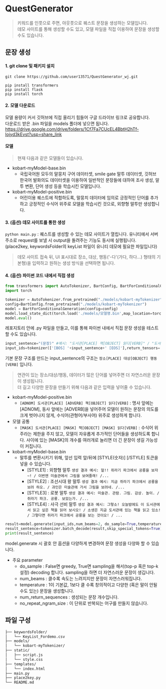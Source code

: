 # QuestGenerator
> 키워드를 인풋으로 주면, 아웃풋으로 퀘스트 문장을 생성하는 모델입니다. <br>
> 데모 사이트를 통해 생성할 수도 있고, 모델 파일을 직접 이용하여 문장을 생성할 수도 있습니다.

## 문장 생성
#### 1. git clone 및 패키지 설치
``` git clone https://github.com/user13571/QuestGenerator_wj.git ```
```
pip install transformers
pip install flask
pip install torch
```
#### 2. 모델 다운로드
모델 용량이 커서 깃허브에 직접 올리기 힘들어 구글 드라이브 링크로 공유합니다. <br>
다운로드 받은 .bin 파일을 models 폴더에 넣으면 됩니다.<br>
https://drive.google.com/drive/folders/1Cf7Fa7CUcEL4BbtH2hTf-Iojyd3kEvst?usp=share_link
#### 모델
> 현재 다음과 같은 모델들이 있습니다.
- kobart-myModel-base.bin
  - 국립국어원 모두의 말뭉치 구어 데이터셋, smile gate 말투 데이터셋, 깃허브 한국어 발화의도 데이터셋을 이용하여 일반적인 문장들에 대하여 조사 생성, 말투 변환, 단어 생성 등을 학습시킨 모델입니다.
- kobart-myModel-positive.bin
  - 어린이용 퀘스트에 적합하도록, 말뭉치 데이터에 임의로 긍정적인 단어를 추가하고 긍정적인 수식어 위주로 모델을 학습시킨 것으로, 외향형 말투만 생성합니다.
#### 3. (옵션) 데모 사이트를 통한 생성
``` python main.py ``` : 퀘스트를 생성할 수 있는 데모 사이트가 열립니다. 유니티에서 서버 주소로 request를 보낼 시 output을 돌려주는 기능도 동시에 실행됩니다. (place2key, keywordsFolder의 keyList 파일이 유니티 데모에 필요한 파일입니다)
> 데모 사이트 접속 뒤, UI 표시대로 장소, 대상, 행동('-다'(가다, 하다...) 형태의 기본형)을 입력하고 원하는 생성 방식을 선택하면 됩니다.
#### 4. (옵션) 파이썬 코드 내에서 직접 생성
```python
from transformers import AutoTokenizer, BartConfig, BartForConditionalGeneration
import torch

tokenizer = AutoTokenizer.from_pretrained("./models/kobart-myTokenizer")
config=BartConfig.from_pretrained("./models/kobart-myTokenizer")
model = BartForConditionalGeneration(config=config)
model.load_state_dict(torch.load('./models/모델명.bin',map_location=torch.device('cpu')))
model.eval()

```
레포지토리 안에 .py 파일을 만들고, 이를 통해 파이썬 내에서 직접 문장 생성을 테스트 할 수도 있습니다.
```python
input_sentence="(문장)" #예시: "도서관[PLACE] 책[OBJECT] 읽다[VERB]" / "도서관[PLACE] 가다[VERB]"
input_ids=tokenizer(['[BOS] '+input_sentence+' [EOS]'],return_tensors='pt')['input_ids']
```
기본 문장 구조를 만드는 input_sentence의 구조는 ``` 장소[PLACE] 대상[OBJECT] 행동[VERB] ``` 입니다. <br>
> 연관이 있는 장소/대상/행동, 데이터가 많은 단어를 넣어주면 더 자연스러운 문장이 생성됩니다. <br>
더 길고 다양한 문장을 만들기 위해 다음과 같은 입력을 넣어줄 수 있습니다. <br>
- kobart-myModel-positive.bin
  -  ``` [ADNOM] 도서관[PLACE] [ADVERB] 책[OBJECT] 읽다[VERB] ``` : 명사 앞에는 [ADNOM], 동사 앞에는 [ADVERB]을 넣어주어 모델이 원하는 문장의 의도를 크게 벗어나지 않게, 수식어(관형어/부사어) 위주로 생성하게 합니다.
- 모델 공통
  -  ``` [MASK] 도서관[PLACE] [MASK] 책[OBJECT] [MASK] 읽다[VERB] ``` : 수식어 위주라는 제한을 주지 않고, 모델이 자유롭게 추가적인 단어들을 생성하도록 합니다. 사이에 있는 [MASK]의 개수를 여러개로 늘리면 더 긴 문장이 생길 가능성이 커집니다.
- kobart-myModel-base.bin
  - 말투를 변환시키기 위해, 앞선 입력 앞/뒤에 [STYLE(숫자)] [/STYLE] 토큰을 넣을 수 있습니다.
      - [STYLE1] : 외향형 말투 ``` 생성 결과 예시: 헐!! 쥐라기 파크에서 공룡을 보자~! / 이번엔 미술관에서 그림을 보여줄래! /... ```
      - [STYLE2] : 조선시대 왕 말투 ``` 생성 결과 예시: 지금 쥐라기 파크에서 공룡을 보려 하오. / 과인은 미술관에 가서 그림을 보려네. /... ```
      - [STYLE3] : 로봇 말투 ``` 생성 결과 예시: 미술관. 관람. 그림. 감상. 놀이. / 쥐라기 파크. 공룡. 보았는가. /... ```
      - [STYLE4] : 사극 선비 말투 ``` 생성 결과 예시: 그렇소! 오늘밤에도 이 도서관에서 읽고 싶은 책을 읽어 보시오! / 소생은 지금 도서관에 있는 책을 읽고 있소! / 그렇다면 쥐라기 파크에서 공룡을 보는 것이오! / ... ```
 
```python
result=model.generate(input_ids,num_beams=2, do_sample=True,temperature=1.2, top_p=0.8, max_length=1024, num_return_sequences=1)
result_sentence=tokenizer.batch_decode(result,skip_special_tokens=True)
print(result_sentence)
```
model.generate 시 괄호 안 옵션을 다양하게 변경하여 문장 생성을 다양화 할 수 있습니다.
- 주요 parameter
  -  do_sample : False면 greedy, True면 sampling을 해서(top-p 혹은 top-k 설정) decoding 합니다. sampling을 하면 더 자연스러운 문장이 생깁니다.
  -  num_beams : 클수록 속도는 느려지지만 문장이 자연스러워집니다.
  -  temperature : 1이 기본값, 1보다 클 수록 창의적이고 다양한 (혹은 말이 안될 수도 있는) 문장을 생성합니다.
  -  num_return_sequences : 생성되는 문장 개수입니다.
  -  no_repeat_ngram_size : 이 단위로 반복되는 어구를 만들지 않습니다.


## 파일 구성
```bash
├── keywordsFolder/
│   └── KeyList_Fordemo.csv
├── models/
│   └── kobart-myTokenizer/
├── static/
│   ├── script.js
│   └── style.css
├── templates/
│   └── index.html
├── main.py
├── place2key.py
└── README.md
```
